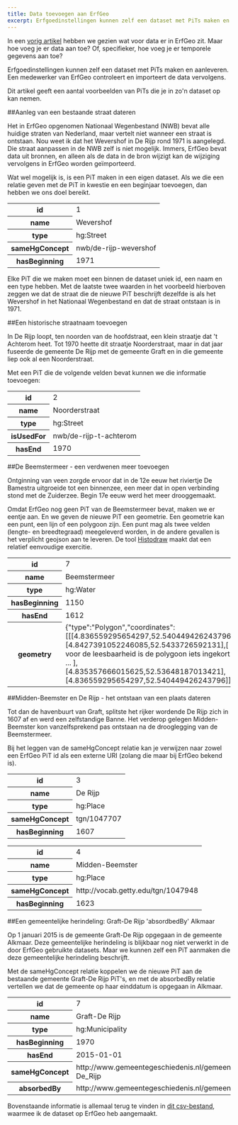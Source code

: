 ```yaml
---
title: Data toevoegen aan ErfGeo
excerpt: Erfgoedinstellingen kunnen zelf een dataset met PiTs maken en aanleveren. Maar hoe maak je zo'n dataset?
---
```


In een [vorig artikel](/wat-hoe/watvoordata.html) hebben we gezien wat voor data er in ErfGeo zit. Maar hoe voeg je er data aan toe? Of, specifieker, hoe voeg je er temporele gegevens aan toe?

Erfgoedinstellingen kunnen zelf een dataset met PiTs maken en aanleveren. Een medewerker van ErfGeo controleert en importeert de data vervolgens.

Dit artikel geeft een aantal voorbeelden van PiTs die je in zo'n dataset op kan nemen.


##Aanleg van een bestaande straat dateren

Het in ErfGeo opgenomen Nationaal Wegenbestand (NWB) bevat alle huidige straten van Nederland, maar vertelt niet wanneer een straat is ontstaan. Nou weet ik dat het Wevershof in De Rijp rond 1971 is aangelegd. Die straat aanpassen in de NWB zelf is niet mogelijk. Immers, ErfGeo bevat data uit bronnen, en alleen als de data in de bron wijzigt kan de wijziging vervolgens in ErfGeo worden geïmporteerd. 

Wat wel mogelijk is, is een PiT maken in een eigen dataset. Als we die een relatie geven met de PiT in kwestie en een beginjaar toevoegen, dan hebben we ons doel bereikt.

<table>
	<tr>
		<th>id</th>
		<td>1</td>
	</tr>
	<tr>
		<th>name</th>
		<td>Wevershof</td>
	</tr>
	<tr>
		<th>type</th>
		<td>hg:Street</td>
	</tr>
	<tr>
		<th>sameHgConcept</th>
		<td>nwb/de-rijp-wevershof</td>
	</tr>
	<tr>
		<th>hasBeginning</th>
		<td>1971</td>
	</tr>
</table>


Elke PiT die we maken moet een binnen de dataset uniek id, een naam en een type hebben. Met de laatste twee waarden in het voorbeeld hierboven zeggen we dat de straat die de nieuwe PiT beschrijft dezelfde is als het Wevershof in het Nationaal Wegenbestand en dat de straat ontstaan is in 1971.


##Een historische straatnaam toevoegen

In De Rijp loopt, ten noorden van de hoofdstraat, een klein straatje dat 't Achterom heet. Tot 1970 heette dit straatje Noorderstraat, maar in dat jaar fuseerde de gemeente De Rijp met de gemeente Graft en in die gemeente liep ook al een Noorderstraat.

Met een PiT die de volgende velden bevat kunnen we die informatie toevoegen:

<table>
	<tr>
		<th>id</th>
		<td>2</td>
	</tr>
	<tr>
		<th>name</th>
		<td>Noorderstraat</td>
	</tr>
	<tr>
		<th>type</th>
		<td>hg:Street</td>
	</tr>
	<tr>
		<th>isUsedFor</th>
		<td>nwb/de-rijp-t-achterom</td>
	</tr>
	<tr>
		<th>hasEnd</th>
		<td>1970</td>
	</tr>
</table>




##De Beemstermeer - een verdwenen meer toevoegen

Ontginning van veen zorgde ervoor dat in de 12e eeuw het riviertje De Bamestra uitgroeide tot een binnenzee, een meer dat in open verbinding stond met de Zuiderzee. Begin 17e eeuw werd het meer drooggemaakt.

Omdat ErfGeo nog geen PiT van de Beemstermeer bevat, maken we er eentje aan. En we geven de nieuwe PiT een geometrie. Een geometrie kan een punt, een lijn of een polygoon zijn. Een punt mag als twee velden (lengte- en breedtegraad) meegeleverd worden, in de andere gevallen is het verplicht geojson aan te leveren. De tool <a href="/tools/histodraw.html">Histodraw</a> maakt dat een relatief eenvoudige exercitie.

<table>
	<tr>
		<th>id</th>
		<td>7</td>
	</tr>
	<tr>
		<th>name</th>
		<td>Beemstermeer</td>
	</tr>
	<tr>
		<th>type</th>
		<td>hg:Water</td>
	</tr>
	<tr>
		<th>hasBeginning</th>
		<td>1150</td>
	</tr>
	<tr>
		<th>hasEnd</th>
		<td>1612</td>
	</tr>
	<tr>
		<th>geometry</th>
		<td>{"type":"Polygon","coordinates":[[[4.836559295654297,52.540449426243796],[4.8427391052246085,52.5433726592131],[ ... voor de leesbaarheid is de polygoon iets ingekort! ... ],[4.835357666015625,52.53648187013421],[4.836559295654297,52.540449426243796]]]}</td>
	</tr>
</table>



##Midden-Beemster en De Rijp - het ontstaan van een plaats dateren

Tot dan de havenbuurt van Graft, splitste het rijker wordende De Rijp zich in 1607 af en werd een zelfstandige Banne. Het verderop gelegen Midden-Beemster kon vanzelfsprekend pas ontstaan na de drooglegging van de Beemstermeer.

Bij het leggen van de sameHgConcept relatie kan je verwijzen naar zowel een ErfGeo PiT id als een externe URI (zolang die maar bij ErfGeo bekend is).

<table>
	<tr>
		<th>id</th>
		<td>3</td>
	</tr>
	<tr>
		<th>name</th>
		<td>De Rijp</td>
	</tr>
	<tr>
		<th>type</th>
		<td>hg:Place</td>
	</tr>
	<tr>
		<th>sameHgConcept</th>
		<td>tgn/1047707</td>
	</tr>
	<tr>
		<th>hasBeginning</th>
		<td>1607</td>
	</tr>
</table>



<table>
	<tr>
		<th>id</th>
		<td>4</td>
	</tr>
	<tr>
		<th>name</th>
		<td>Midden-Beemster</td>
	</tr>
	<tr>
		<th>type</th>
		<td>hg:Place</td>
	</tr>
	<tr>
		<th>sameHgConcept</th>
		<td>http://vocab.getty.edu/tgn/1047948</td>
	</tr>
	<tr>
		<th>hasBeginning</th>
		<td>1623</td>
	</tr>
</table>

##Een gemeentelijke herindeling: Graft-De Rijp 'absordbedBy' Alkmaar

Op 1 januari 2015 is de gemeente Graft-De Rijp opgegaan in de gemeente Alkmaar. Deze gemeentelijke herindeling is blijkbaar nog niet verwerkt in de door ErfGeo gebruikte datasets. Maar we kunnen zelf een PiT aanmaken die deze gemeentelijke herindeling beschrijft.

Met de sameHgConcept relatie koppelen we de nieuwe PiT aan de bestaande gemeente Graft-De Rijp PiT's, en met de absorbedBy relatie vertellen we dat de gemeente op haar einddatum is opgegaan in Alkmaar.

<table>
	<tr>
		<th>id</th>
		<td>7</td>
	</tr>
	<tr>
		<th>name</th>
		<td>Graft-De Rijp</td>
	</tr>
	<tr>
		<th>type</th>
		<td>hg:Municipality</td>
	</tr>
	<tr>
		<th>hasBeginning</th>
		<td>1970</td>
	</tr>
	<tr>
		<th>hasEnd</th>
		<td>2015-01-01</td>
	</tr>
	<tr>
		<th>sameHgConcept</th>
		<td>http://www.gemeentegeschiedenis.nl/gemeentenaam/Graft-De_Rijp</td>
	</tr>
	<tr>
		<th>absorbedBy</th>
		<td>http://www.gemeentegeschiedenis.nl/gemeentenaam/Alkmaar</td>
	</tr>
</table>

Bovenstaande informatie is allemaal terug te vinden in <a href="/assets/examples/voorbeelden-menno.csv">dit csv-bestand</a>, waarmee ik de dataset op ErfGeo heb aangemaakt.
